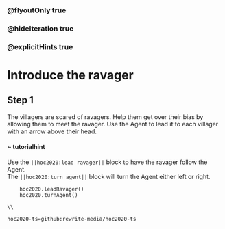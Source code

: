 ### @flyoutOnly true
### @hideIteration true
### @explicitHints true

# Introduce the ravager

## Step 1
The villagers are scared of ravagers. Help them get over their bias by allowing them to meet the ravager. Use the Agent to lead it to each villager with an arrow above their head.

#### ~ tutorialhint 
Use the ``||hoc2020:lead ravager||`` block to have the ravager follow the Agent.  
The ``||hoc2020:turn agent||`` block will turn the Agent either left or right.

```ghost
    hoc2020.leadRavager()
    hoc2020.turnAgent()    
```
```template
\\
```
```package
hoc2020-ts=github:rewrite-media/hoc2020-ts
```